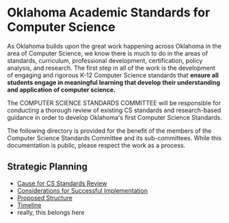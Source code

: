 # Oklahoma Academic Standards for Computer Science

As Oklahoma builds upon the great work happening across Oklahoma in the area of Computer Science, we know there is much to do in the areas of standards, curriculum, professional development, certification, policy analysis, and research. The first step in all of the work is the development of engaging and rigorous K-12 Computer Science standards that **ensure all students engage in meaningful learning that develop their understanding and application of computer science.**

The COMPUTER SCIENCE STANDARDS COMMITTEE will be responsible for conducting a thorough review of existing CS standards and research-based guidance in order to develop Oklahoma's first Computer Science Standards.

The following directory is provided for the benefit of the members of the Computer Science Standards Committee and its sub-committees. While this documentation is public, please respect the work as a process.

## Strategic Planning
* [Cause for CS Standards Review](stategicplan/cause.md)
* [Considerations for Successful Implementation](stategicplan/considerations.md)
* [Proposed Structure](stategicplan/structure.md)
* [Timeline](stategicplan/timeline.md)
* really, this belongs here
